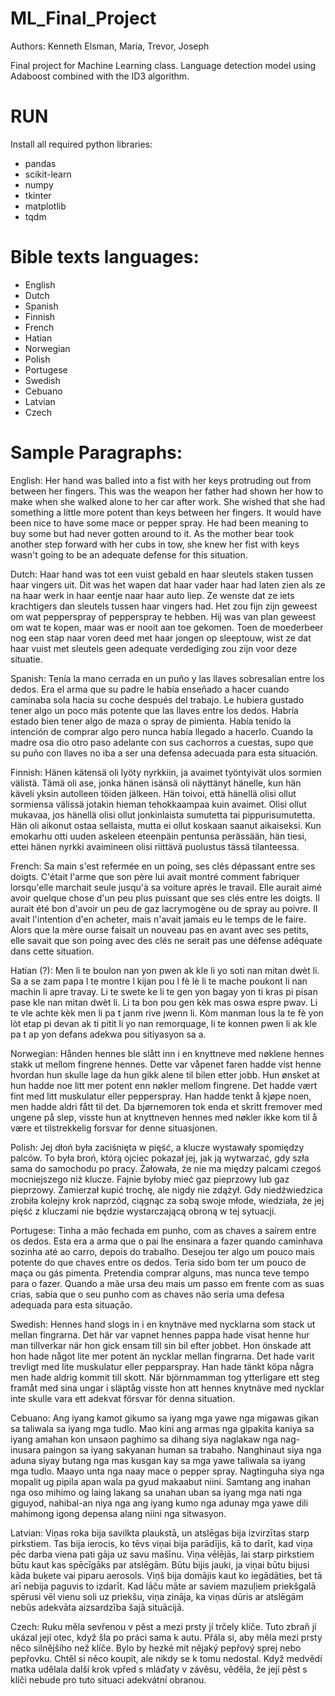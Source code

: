 # ML_Final_Project

Authors: Kenneth Elsman, Maria, Trevor, Joseph

Final project for Machine Learning class. Language detection model using Adaboost combined with the ID3 algorithm.

# RUN

Install all required python libraries:
- pandas
- scikit-learn
- numpy
- tkinter
- matplotlib
- tqdm

# Bible texts languages:

- English
- Dutch
- Spanish
- Finnish
- French
- Hatian
- Norwegian
- Polish
- Portugese
- Swedish
- Cebuano
- Latvian
- Czech

# Sample Paragraphs:

English: Her hand was balled into a fist with her keys protruding out from between her fingers. This was the weapon her father had shown her how to make when she walked alone to her car after work. She wished that she had something a little more potent than keys between her fingers. It would have been nice to have some mace or pepper spray. He had been meaning to buy some but had never gotten around to it. As the mother bear took another step forward with her cubs in tow, she knew her fist with keys wasn't going to be an adequate defense for this situation.

Dutch: Haar hand was tot een vuist gebald en haar sleutels staken tussen haar vingers uit. Dit was het wapen dat haar vader haar had laten zien als ze na haar werk in haar eentje naar haar auto liep. Ze wenste dat ze iets krachtigers dan sleutels tussen haar vingers had. Het zou fijn zijn geweest om wat pepperspray of pepperspray te hebben. Hij was van plan geweest om wat te kopen, maar was er nooit aan toe gekomen. Toen de moederbeer nog een stap naar voren deed met haar jongen op sleeptouw, wist ze dat haar vuist met sleutels geen adequate verdediging zou zijn voor deze situatie.

Spanish: Tenía la mano cerrada en un puño y las llaves sobresalían entre los dedos. Era el arma que su padre le había enseñado a hacer cuando caminaba sola hacia su coche después del trabajo. Le hubiera gustado tener algo un poco más potente que las llaves entre los dedos. Habría estado bien tener algo de maza o spray de pimienta. Había tenido la intención de comprar algo pero nunca había llegado a hacerlo. Cuando la madre osa dio otro paso adelante con sus cachorros a cuestas, supo que su puño con llaves no iba a ser una defensa adecuada para esta situación.

Finnish: Hänen kätensä oli lyöty nyrkkiin, ja avaimet työntyivät ulos sormien välistä. Tämä oli ase, jonka hänen isänsä oli näyttänyt hänelle, kun hän käveli yksin autolleen töiden jälkeen. Hän toivoi, että hänellä olisi ollut sormiensa välissä jotakin hieman tehokkaampaa kuin avaimet. Olisi ollut mukavaa, jos hänellä olisi ollut jonkinlaista sumutetta tai pippurisumutetta. Hän oli aikonut ostaa sellaista, mutta ei ollut koskaan saanut aikaiseksi. Kun emokarhu otti uuden askeleen eteenpäin pentunsa perässään, hän tiesi, ettei hänen nyrkki avaimineen olisi riittävä puolustus tässä tilanteessa.

French: Sa main s'est refermée en un poing, ses clés dépassant entre ses doigts. C'était l'arme que son père lui avait montré comment fabriquer lorsqu'elle marchait seule jusqu'à sa voiture après le travail. Elle aurait aimé avoir quelque chose d'un peu plus puissant que ses clés entre les doigts. Il aurait été bon d'avoir un peu de gaz lacrymogène ou de spray au poivre. Il avait l'intention d'en acheter, mais n'avait jamais eu le temps de le faire. Alors que la mère ourse faisait un nouveau pas en avant avec ses petits, elle savait que son poing avec des clés ne serait pas une défense adéquate dans cette situation.

Hatian (?): Men li te boulon nan yon pwen ak kle li yo soti nan mitan dwèt li. Sa a se zam papa l te montre l kijan pou l fè lè li te mache poukont li nan machin li apre travay. Li te swete ke li te gen yon bagay yon ti kras pi pisan pase kle nan mitan dwèt li. Li ta bon pou gen kèk mas oswa espre pwav. Li te vle achte kèk men li pa t janm rive jwenn li. Kòm manman lous la te fè yon lòt etap pi devan ak ti pitit li yo nan remorquage, li te konnen pwen li ak kle pa t ap yon defans adekwa pou sitiyasyon sa a.

Norwegian: Hånden hennes ble slått inn i en knyttneve med nøklene hennes stakk ut mellom fingrene hennes. Dette var våpenet faren hadde vist henne hvordan hun skulle lage da hun gikk alene til bilen etter jobb. Hun ønsket at hun hadde noe litt mer potent enn nøkler mellom fingrene. Det hadde vært fint med litt muskulatur eller pepperspray. Han hadde tenkt å kjøpe noen, men hadde aldri fått til det. Da bjørnemoren tok enda et skritt fremover med ungene på slep, visste hun at knyttneven hennes med nøkler ikke kom til å være et tilstrekkelig forsvar for denne situasjonen.

Polish: Jej dłoń była zaciśnięta w pięść, a klucze wystawały spomiędzy palców. To była broń, którą ojciec pokazał jej, jak ją wytwarzać, gdy szła sama do samochodu po pracy. Żałowała, że ​​nie ma między palcami czegoś mocniejszego niż klucze. Fajnie byłoby mieć gaz pieprzowy lub gaz pieprzowy. Zamierzał kupić trochę, ale nigdy nie zdążył. Gdy niedźwiedzica zrobiła kolejny krok naprzód, ciągnąc za sobą swoje młode, wiedziała, że ​​jej pięść z kluczami nie będzie wystarczającą obroną w tej sytuacji.

Portugese: Tinha a mão fechada em punho, com as chaves a saírem entre os dedos. Esta era a arma que o pai lhe ensinara a fazer quando caminhava sozinha até ao carro, depois do trabalho. Desejou ter algo um pouco mais potente do que chaves entre os dedos. Teria sido bom ter um pouco de maça ou gás pimenta. Pretendia comprar alguns, mas nunca teve tempo para o fazer. Quando a mãe ursa deu mais um passo em frente com as suas crias, sabia que o seu punho com as chaves não seria uma defesa adequada para esta situação.

Swedish: Hennes hand slogs in i en knytnäve med nycklarna som stack ut mellan fingrarna. Det här var vapnet hennes pappa hade visat henne hur man tillverkar när hon gick ensam till sin bil efter jobbet. Hon önskade att hon hade något lite mer potent än nycklar mellan fingrarna. Det hade varit trevligt med lite muskulatur eller pepparspray. Han hade tänkt köpa några men hade aldrig kommit till skott. När björnmamman tog ytterligare ett steg framåt med sina ungar i släptåg visste hon att hennes knytnäve med nycklar inte skulle vara ett adekvat försvar för denna situation.

Cebuano: Ang iyang kamot gikumo sa iyang mga yawe nga migawas gikan sa taliwala sa iyang mga tudlo. Mao kini ang armas nga gipakita kaniya sa iyang amahan kon unsaon paghimo sa dihang siya naglakaw nga nag-inusara paingon sa iyang sakyanan human sa trabaho. Nanghinaut siya nga aduna siyay butang nga mas kusgan kay sa mga yawe taliwala sa iyang mga tudlo. Maayo unta nga naay mace o pepper spray. Nagtinguha siya nga mopalit ug pipila apan wala pa gyud makaabut niini. Samtang ang inahan nga oso mihimo og laing lakang sa unahan uban sa iyang mga nati nga giguyod, nahibal-an niya nga ang iyang kumo nga adunay mga yawe dili mahimong igong depensa alang niini nga sitwasyon.

Latvian: Viņas roka bija savilkta plaukstā, un atslēgas bija izvirzītas starp pirkstiem. Tas bija ierocis, ko tēvs viņai bija parādījis, kā to darīt, kad viņa pēc darba viena pati gāja uz savu mašīnu. Viņa vēlējās, lai starp pirkstiem būtu kaut kas spēcīgāks par atslēgām. Būtu bijis jauki, ja viņai būtu bijusi kāda buķete vai piparu aerosols. Viņš bija domājis kaut ko iegādāties, bet tā arī nebija paguvis to izdarīt. Kad lāču māte ar saviem mazuļiem priekšgalā spērusi vēl vienu soli uz priekšu, viņa zināja, ka viņas dūris ar atslēgām nebūs adekvāta aizsardzība šajā situācijā.

Czech: Ruku měla sevřenou v pěst a mezi prsty jí trčely klíče. Tuto zbraň jí ukázal její otec, když šla po práci sama k autu. Přála si, aby měla mezi prsty něco silnějšího než klíče. Bylo by hezké mít nějaký pepřový sprej nebo pepřovku. Chtěl si něco koupit, ale nikdy se k tomu nedostal. Když medvědí matka udělala další krok vpřed s mláďaty v závěsu, věděla, že její pěst s klíči nebude pro tuto situaci adekvátní obranou.
